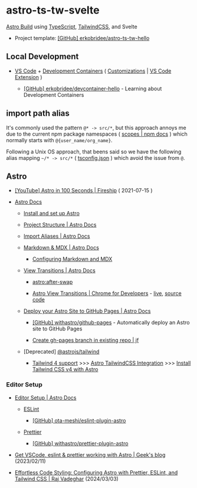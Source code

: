 # astro-ts-tw-svelte

[Astro Build](https://astro.build/) using [TypeScript](https://www.typescriptlang.org/), [TailwindCSS](https://tailwindcss.com/), and Svelte

- Project template: [[GitHub] erkobridee/astro-ts-tw-hello](https://github.com/erkobridee/astro-ts-tw-hello)

## Local Development

- [VS Code](https://code.visualstudio.com/) + [Development Containers](https://containers.dev/) ( [Customizations](https://containers.dev/supporting#visual-studio-code) | [VS Code Extension](https://marketplace.visualstudio.com/items?itemName=ms-vscode-remote.remote-containers) )

  - [[GitHub] erkobridee/devcontainer-hello](https://github.com/erkobridee/devcontainer-hello) - Learning about Development Containers

## import path alias

It's commonly used the pattern `@* -> src/*`, but this approach annoys me due to the current npm package namespaces ( [scopes | npm docs](https://docs.npmjs.com/about-scopes) ) which normally starts with `@{user_name/org_name}`.

Following a Unix OS approach, that beens said so we have the following alias mapping `~/* -> src/*` ( [tsconfig.json](/tsconfig.json) ) which avoid the issue from `@`.

## Astro

- [[YouTube] Astro in 100 Seconds | Fireship](https://www.youtube.com/watch?v=dsTXcSeAZq8) ( 2021-07-15 )

- [Astro Docs](https://docs.astro.build/en/getting-started/)

  - [Install and set up Astro](https://docs.astro.build/en/install-and-setup/)

  - [Project Structure | Astro Docs](https://docs.astro.build/en/basics/project-structure/)

  - [Import Aliases | Astro Docs](https://docs.astro.build/en/guides/aliases/)

  - [Markdown & MDX | Astro Docs](https://docs.astro.build/en/guides/markdown-content/)

    - [Configuring Markdown and MDX](https://docs.astro.build/en/guides/markdown-content/#configuring-markdown-and-mdx)

  - [View Transitions | Astro Docs](https://docs.astro.build/en/guides/view-transitions/)

    - [astro:after-swap](https://docs.astro.build/en/guides/view-transitions/#astroafter-swap)

    - [Astro View Transitions | Chrome for Developers](https://developer.chrome.com/blog/astro-view-transitions?hl=en) - [live](https://live-transitions.pages.dev/), [source code](https://github.com/Charca/view-transitions-live)

  - [Deploy your Astro Site to GitHub Pages | Astro Docs](https://docs.astro.build/en/guides/deploy/github/)

    - [[GitHub] withastro/github-pages](https://github.com/withastro/github-pages) - Automatically deploy an Astro site to GitHub Pages

    - [Create gh-pages branch in existing repo | jf](https://jiafulow.github.io/blog/2020/07/09/create-gh-pages-branch-in-existing-repo/)

  - [Deprecated] [@astrojs/tailwind](https://docs.astro.build/en/guides/integrations-guide/tailwind/)

    - [Tailwind 4 support](https://astro.build/blog/astro-520/#tailwind-4-support) >>> [Astro TailwindCSS Integration](https://docs.astro.build/en/guides/styling/#tailwind) >>> [Install Tailwind CSS v4 with Astro](https://tailwindcss.com/docs/installation/framework-guides/astro)

### Editor Setup

- [Editor Setup | Astro Docs](https://docs.astro.build/en/editor-setup/)

  - [ESLint](https://docs.astro.build/en/editor-setup/#eslint)

    - [[GitHub] ota-meshi/eslint-plugin-astro](https://github.com/ota-meshi/eslint-plugin-astro)

  - [Prettier](https://docs.astro.build/en/editor-setup/#prettier)

    - [[GitHub] withastro/prettier-plugin-astro](https://github.com/withastro/prettier-plugin-astro)

- [Get VSCode, eslint & prettier working with Astro | Geek's blog](https://patheticgeek.dev/blog/astro-prettier-eslint-vscode) (2023/02/11)

- [Effortless Code Styling: Configuring Astro with Prettier, ESLint, and Tailwind CSS | Raj Vadeghar](https://r44j.dev/blog/beginner-s-guide-to-setting-up-astro-astro-prettier-eslint-tailwind-css/) (2024/03/03)

<!--

## Test it online

[![Open in StackBlitz](https://developer.stackblitz.com/img/open_in_stackblitz.svg)](https://stackblitz.com/github/erkobridee/astro-ts-tw-svelte)
[![Open in GitHub Codespaces](https://github.com/codespaces/badge.svg)](https://codespaces.new/erkobridee/astro-ts-tw-svelte?devcontainer_path=.devcontainer/devcontainer.json)

## Setup a new project using this repository

You can use the `Use this template` button

### degit

```sh
npx degit erkobridee/astro-ts-tw-svelte {project_name}
```

### create a new project based on a GitHub repository’s main branch

```sh
npm create astro@latest -- --template erkobridee/astro-ts-tw-svelte
```

-->
